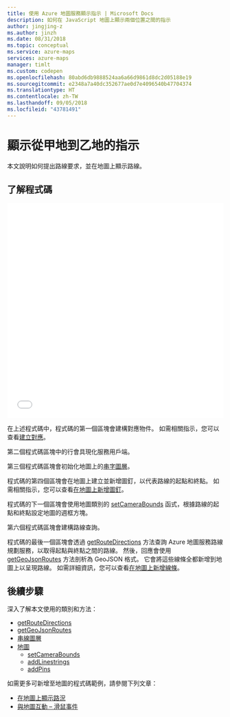 ```yaml
---
title: 使用 Azure 地圖服務顯示指示 | Microsoft Docs
description: 如何在 JavaScript 地圖上顯示兩個位置之間的指示
author: jingjing-z
ms.author: jinzh
ms.date: 08/31/2018
ms.topic: conceptual
ms.service: azure-maps
services: azure-maps
manager: timlt
ms.custom: codepen
ms.openlocfilehash: 80abd6db9888524aa6a66d9861d8dc2d05188e19
ms.sourcegitcommit: e2348a7a40dc352677ae0d7e4096540b47704374
ms.translationtype: HT
ms.contentlocale: zh-TW
ms.lasthandoff: 09/05/2018
ms.locfileid: "43781491"
---
```

# <a name="show-directions-from-a-to-b"></a>顯示從甲地到乙地的指示 

本文說明如何提出路線要求，並在地圖上顯示路線。 

## <a name="understand-the-code"></a>了解程式碼

<iframe height='500' scrolling='no' title='在地圖上顯示從甲地到乙地的指示 (服務模組)' src='//codepen.io/azuremaps/embed/RBZbep/?height=265&theme-id=0&default-tab=js,result&embed-version=2' frameborder='no' allowtransparency='true' allowfullscreen='true' style='width: 100%;'>查看畫筆<a href='https://codepen.io/azuremaps/pen/RBZbep/'>在地圖上顯示從甲地到乙地的指示 (服務模組)</a>，發佈者：Azure 地圖服務 (<a href='https://codepen.io/azuremaps'>@azuremaps</a>)，發佈位置：<a href='https://codepen.io'>CodePen</a>。
</iframe>

在上述程式碼中，程式碼的第一個區塊會建構對應物件。 如需相關指示，您可以查看[建立對應](./map-create.md)。

第二個程式碼區塊中的行會具現化服務用戶端。

第三個程式碼區塊會初始化地圖上的[串字圖層](https://docs.microsoft.com/javascript/api/azure-maps-control/atlas.map?view=azure-iot-typescript-latest#addlinestrings)。

程式碼的第四個區塊會在地圖上建立並新增圖釘，以代表路線的起點和終點。 如需相關指示，您可以查看[在地圖上新增圖釘](map-add-pin.md)。

程式碼的下一個區塊會使用地圖類別的 [setCameraBounds](https://docs.microsoft.com/javascript/api/azure-maps-control/atlas.map?view=azure-iot-typescript-latest#setcamerabounds) 函式，根據路線的起點和終點設定地圖的週框方塊。

第六個程式碼區塊會建構路線查詢。

程式碼的最後一個區塊會透過 [getRouteDirections](https://docs.microsoft.com/javascript/api/azure-maps-rest/services.route?view=azure-iot-typescript-latest#getroutedirections) 方法查詢 Azure 地圖服務路線規劃服務，以取得起點與終點之間的路線。 然後，回應會使用 [getGeoJsonRoutes](https://docs.microsoft.com/javascript/api/azure-maps-rest/atlas.service.geojson.geojsonroutedirectionsresponse?view=azure-iot-typescript-latest#getgeojsonroutes) 方法剖析為 GeoJSON 格式。 它會將這些線條全都新增到地圖上以呈現路線。 如需詳細資訊，您可以查看[在地圖上新增線條](./map-add-shape.md#addALine)。

## <a name="next-steps"></a>後續步驟

深入了解本文使用的類別和方法： 

* [getRouteDirections](https://docs.microsoft.com/javascript/api/azure-maps-rest/services.route?view=azure-iot-typescript-latest#getroutedirections)
* [getGeoJsonRoutes](https://docs.microsoft.com/javascript/api/azure-maps-rest/atlas.service.geojson.geojsonroutedirectionsresponse?view=azure-iot-typescript-latest#getgeojsonroutes)
* [串線圖層](https://docs.microsoft.com/javascript/api/azure-maps-control/atlas.map?view=azure-iot-typescript-latest#addlinestrings)
* [地圖](https://docs.microsoft.com/javascript/api/azure-maps-control/atlas.map?view=azure-iot-typescript-latest)
    * [setCameraBounds](https://docs.microsoft.com/javascript/api/azure-maps-control/atlas.map?view=azure-iot-typescript-latest#setcamerabounds)
    * [addLinestrings](https://docs.microsoft.com/javascript/api/azure-maps-control/atlas.map?view=azure-iot-typescript-latest#addlinestrings)
    * [addPins](https://docs.microsoft.com/javascript/api/azure-maps-control/atlas.map?view=azure-iot-typescript-latest#addpins)

如需更多可新增至地圖的程式碼範例，請參閱下列文章： 
* [在地圖上顯示路況](./map-show-traffic.md)
* [與地圖互動 – 滑鼠事件](./map-events.md)
